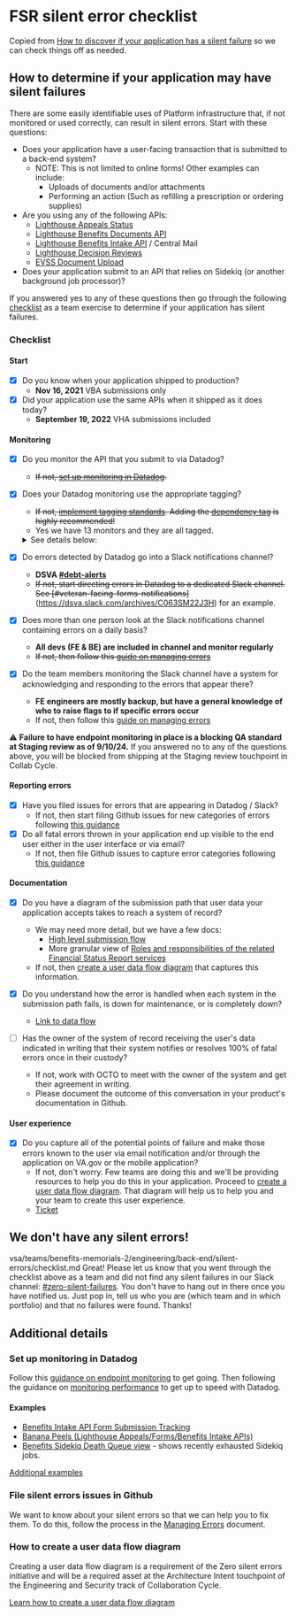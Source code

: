 # FSR silent error checklist
Copied from [How to discover if your application has a silent failure](https://github.com/department-of-veterans-affairs/va.gov-team-sensitive/blob/master/platform/practices/zero-silent-failures/how-to-discover-if-your-app-has-silent-failures.md) so we can check things off as needed.


## How to determine if your application may have silent failures

There are some easily identifiable uses of Platform infrastructure that, if not monitored or used correctly, can result in silent errors. Start with these questions:

* Does your application have a user-facing transaction that is submitted to a back-end system? 
  * NOTE: This is not limited to online forms! Other examples can include:
    * Uploads of documents and/or attachments
    * Performing an action (Such as refilling a prescription or ordering supplies)
* Are you using any of the following APIs:
    * [Lighthouse Appeals Status](https://developer.va.gov/explore/api/appeals-status/docs?version=current)
    * [Lighthouse Benefits Documents API](https://developer.va.gov/explore/api/benefits-documents/docs)
    * [Lighthouse Benefits Intake API](https://developer.va.gov/explore/api/benefits-intake/docs) / Central Mail
    * [Lighthouse Decision Reviews](https://developer.va.gov/explore/api/decision-reviews/docs?version=current)
    * [EVSS Document Upload](https://github.com/department-of-veterans-affairs/vets-api/blob/master/docs/setup/evss.md)
* Does your application submit to an API that relies on Sidekiq (or another background job processor)?

If you answered yes to any of these questions then go through the following [checklist](#checklist) as a team exercise to determine if your application has silent failures.

### Checklist

#### Start

* [x] Do you know when your application shipped to production?
  * **Nov 16, 2021** VBA submissions only
* [x] Did your application use the same APIs when it shipped as it does today?
  * **September 19, 2022** VHA submissions included

#### Monitoring

* [x] Do you monitor the API that you submit to via Datadog? 
  * ~~If not, [set up monitoring in Datadog](#set-up-monitoring-in-datadog).~~
* [x] Does your Datadog monitoring use the appropriate tagging? 
  * ~~If not, [implement tagging standards](https://depo-platform-documentation.scrollhelp.site/developer-docs/monitor-tagging-standards). Adding the [dependency tag](https://depo-platform-documentation.scrollhelp.site/developer-docs/monitor-tagging-standards#MonitorTaggingStandards-Recommended:dependency) is highly recommended!~~
  * Yes we have 13 monitors and they are all tagged.
  <details><summary>See details below:</summary>
   
  ```
  Debts controller errors, FSR Controller errors, MCP VBS Errors, Medical Copay Controller#index Errors, Medical Copay Controller#show Errors, VHA FSR SharePoint Errors, VHA FSR Sharepoint completion rate is low, VHA FSR VBS Errors, VHA FSR VBS completion rate is low:
   - env:prod
   - team:vfs-debt
   - itportfolio:digital-experience
   - service:debt-resolution

  NewStatementNotificationJob is experiencing elevated failure rate, Medical Copay Controller#send_statement_notifications Errors, Medical Copay Controller#get_pdf_statement_by_id Errors:
   - env:eks-prod
   - team:vfs-debt
   - itportfolio:digital-experience
   - service:debt-resolution

  Debts controller#index response time elevated:
   - env:production
   - team:vfs-debt
   - itportfolio:digital-experience
   - service:debt-resolution

  ```
   
  </details>
* [x] Do errors detected by Datadog go into a Slack notifications channel?
  * **DSVA [#debt-alerts](https://dsva.slack.com/archives/C02EYV9NJFJ)**
  * ~~If not, start directing errors in Datadog to a dedicated Slack channel. See [#veteran-facing-forms-notifications]~~(https://dsva.slack.com/archives/C063SM22J3H) for an example.
* [x] Does more than one person look at the Slack notifications channel containing errors on a daily basis?
  * **All devs (FE & BE) are included in channel and monitor regularly**
  * ~~If not, then follow this [guide on managing errors](https://github.com/department-of-veterans-affairs/va.gov-team-sensitive/blob/master/platform/practices/zero-silent-failures/managing-errors.md)~~
* [x] Do the team members monitoring the Slack channel have a system for acknowledging and responding to the errors that appear there?
  * **FE engineers are mostly backup, but have a general knowledge of who to raise flags to if specific errors occur**
  * If not, then follow this [guide on managing errors](https://github.com/department-of-veterans-affairs/va.gov-team-sensitive/blob/master/platform/practices/zero-silent-failures/managing-errors.md)

⚠️ **Failure to have endpoint monitoring in place is a blocking QA standard at Staging review as of 9/10/24.** If you answered no to any of the questions above, you will be blocked from shipping at the Staging review touchpoint in Collab Cycle.

#### Reporting errors

* [x] Have you filed issues for errors that are appearing in Datadog / Slack?
  * If not, then start filing Github issues for new categories of errors following [this guidance](#file-silent-errors-issues-in-github)
* [x] Do all fatal errors thrown in your application end up visible to the end user either in the user interface or via email?
  * If not, then file Github issues to capture error categories following [this guidance](#file-silent-errors-issues-in-github)

#### Documentation

* [x] Do you have a diagram of the submission path that user data your application accepts takes to reach a system of record?
  * We may need more detail, but we have a few docs:
    * [High level submission flow](https://github.com/department-of-veterans-affairs/va.gov-team/blob/master/teams/vsa/teams/benefits-memorials-2/engineering/back-end/kevin-exit-docs/high-level-fsr-submission-graph.png)
    * More granular view of [Roles and responsibilities of the related Financial Status Report services](https://github.com/department-of-veterans-affairs/va.gov-team/blob/master/teams/vsa/teams/benefits-memorials-2/engineering/back-end/kevin-exit-docs/fsr-submission-dependency-graph.png)
  * If not, then [create a user data flow diagram](#how-to-create-a-user-data-flow-diagram) that captures this information. 
* [x] Do you understand how the error is handled when each system in the submission path fails, is down for maintenance, or is completely down?
  * [Link to data flow](https://github.com/user-attachments/files/17372719/FSR.Submission.Flow.pdf)

* [ ] Has the owner of the system of record receiving the user's data indicated in writing that their system notifies or resolves 100% of fatal errors once in their custody?
  * If not, work with OCTO to meet with the owner of the system and get their agreement in writing.
  * Please document the outcome of this conversation in your product's documentation in Github.

#### User experience

* [x] Do you capture all of the potential points of failure and make those errors known to the user via email notification and/or through the application on VA.gov or the mobile application?
  * If not, don't worry. Few teams are doing this and we'll be providing resources to help you do this in your application. Proceed to [create a user data flow diagram](#how-to-create-a-user-data-flow-diagram). That diagram will help us to help you and your team to create this user experience.
  * [Ticket](https://app.zenhub.com/workspaces/vsa---debt-607736a6c8b7e2001084e3ab/issues/gh/department-of-veterans-affairs/va.gov-team/94946)

## We don't have any silent errors!
vsa/teams/benefits-memorials-2/engineering/back-end/silent-errors/checklist.md
Great! Please let us know that you went through the checklist above as a team and did not find any silent failures in our Slack channel: [#zero-silent-failures](https://dsva.slack.com/archives/C07KTTFP308). You don't have to hang out in there once you have notified us. Just pop in, tell us who you are (which team and in which portfolio) and that no failures were found. Thanks!

## Additional details

### Set up monitoring in Datadog

Follow this [guidance on endpoint monitoring](https://depo-platform-documentation.scrollhelp.site/developer-docs/endpoint-monitoring) to get going. Then following the guidance on [monitoring performance](https://depo-platform-documentation.scrollhelp.site/developer-docs/monitor-applications-and-infrastructure-with-datad) to get up to speed with Datadog.

#### Examples

* [Benefits Intake API Form Submission Tracking](https://vagov.ddog-gov.com/dashboard/4d8-3fn-dbp/benefits-intake-form-submission-tracking?fromUser=false&refresh_mode=sliding&from_ts=1725259648303&to_ts=1725864448303&live=true)
* [Banana Peels (Lighthouse Appeals/Forms/Benefits Intake APIs)](https://vagov.ddog-gov.com/dashboard/aea-kge-ekt/banana-peels-lighthouse-appealsformsbenefits-intake-apis?fromUser=true&refresh_mode=sliding&from_ts=1725259764640&to_ts=1725864564640&live=true)
* [Benefits Sidekiq Death Queue view](https://vagov.ddog-gov.com/dashboard/ftx-zzd-v9j/benefits-sidekiq-job-death-queue-view) - shows recently exhausted Sidekiq jobs.

[Additional examples](https://depo-platform-documentation.scrollhelp.site/developer-docs/platform-dashboards-in-datadog)

### File silent errors issues in Github

We want to know about your silent errors so that we can help you to fix them. To do this, follow the process in the [Managing Errors](https://github.com/department-of-veterans-affairs/va.gov-team-sensitive/blob/master/platform/practices/zero-silent-failures/managing-errors.md) document.

### How to create a user data flow diagram 

Creating a user data flow diagram is a requirement of the Zero silent errors initiative and will be a required asset at the Architecture Intent touchpoint of the Engineering and Security track of Collaboration Cycle.

[Learn how to create a user data flow diagram](https://github.com/department-of-veterans-affairs/va.gov-team-sensitive/blob/master/platform/practices/zero-silent-failures/how-to-create-a-user-data-flow-diagram.md)
